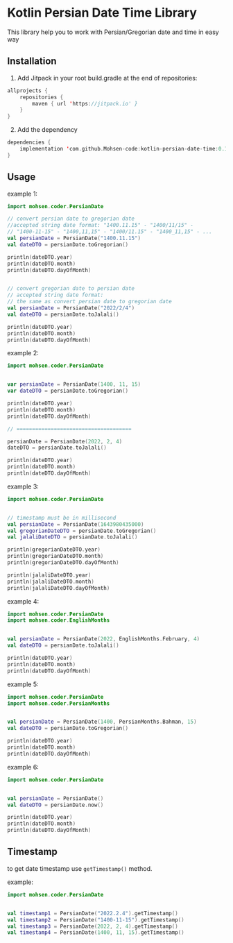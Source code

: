 # Kotlin Persian Date Time Library

This library help you to work with Persian/Gregorian date and time in easy way

## Installation

1. Add Jitpack in your root build.gradle at the end of repositories:

```kotlin
allprojects {
    repositories {
        maven { url 'https://jitpack.io' }
    }
}
```

2. Add the dependency

```kotlin
dependencies {
    implementation 'com.github.Mohsen-code:kotlin-persian-date-time:0.1'
}
```

## Usage

example 1:

```kotlin
import mohsen.coder.PersianDate

// convert persian date to gregorian date
//accepted string date format: "1400.11.15" - "1400/11/15" - 
// "1400-11-15" - "1400,11,15" - "1400/11.15" - "1400_11,15" - ... 
val persianDate = PersianDate("1400.11.15")
val dateDTO = persianDate.toGregorian()

println(dateDTO.year)
println(dateDTO.month)
println(dateDTO.dayOfMonth)


// convert gregorian date to persian date
// accepted string date format: 
// the same as convert persian date to gregorian date
val persianDate = PersianDate("2022/2/4")
val dateDTO = persianDate.toJalali()

println(dateDTO.year)
println(dateDTO.month)
println(dateDTO.dayOfMonth)
```

example 2:

```kotlin
import mohsen.coder.PersianDate


var persianDate = PersianDate(1400, 11, 15)
var dateDTO = persianDate.toGregorian()

println(dateDTO.year)
println(dateDTO.month)
println(dateDTO.dayOfMonth)

// =====================================

persianDate = PersianDate(2022, 2, 4)
dateDTO = persianDate.toJalali()

println(dateDTO.year)
println(dateDTO.month)
println(dateDTO.dayOfMonth)
```

example 3:

```kotlin
import mohsen.coder.PersianDate


// timestamp must be in millisecond
val persianDate = PersianDate(1643980435000)
val gregorianDateDTO = persianDate.toGregorian()
val jalaliDateDTO = persianDate.toJalali()

println(gregorianDateDTO.year)
println(gregorianDateDTO.month)
println(gregorianDateDTO.dayOfMonth)

println(jalaliDateDTO.year)
println(jalaliDateDTO.month)
println(jalaliDateDTO.dayOfMonth)

```

example 4:

```kotlin
import mohsen.coder.PersianDate
import mohsen.coder.EnglishMonths


val persianDate = PersianDate(2022, EnglishMonths.February, 4)
val dateDTO = persianDate.toJalali()

println(dateDTO.year)
println(dateDTO.month)
println(dateDTO.dayOfMonth)
```

example 5:

```kotlin
import mohsen.coder.PersianDate
import mohsen.coder.PersianMonths


val persianDate = PersianDate(1400, PersianMonths.Bahman, 15)
val dateDTO = persianDate.toGregorian()

println(dateDTO.year)
println(dateDTO.month)
println(dateDTO.dayOfMonth)
```

example 6:

```kotlin
import mohsen.coder.PersianDate


val persianDate = PersianDate()
val dateDTO = persianDate.now()

println(dateDTO.year)
println(dateDTO.month)
println(dateDTO.dayOfMonth)
```

## Timestamp

to get date timestamp use `getTimestamp()` method.

example:

```kotlin
import mohsen.coder.PersianDate


val timestamp1 = PersianDate("2022.2.4").getTimestamp()
val timestamp2 = PersianDate("1400-11-15").getTimestamp()
val timestamp3 = PersianDate(2022, 2, 4).getTimestamp()
val timestamp4 = PersianDate(1400, 11, 15).getTimestamp()
```